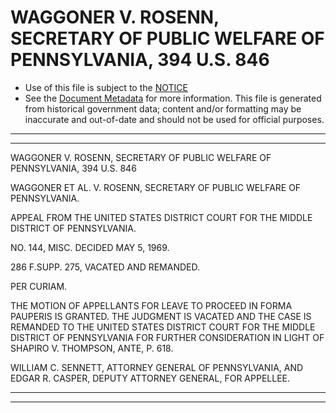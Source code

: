 ---
---

# WAGGONER V. ROSENN, SECRETARY OF PUBLIC WELFARE OF PENNSYLVANIA, 394 U.S. 846

* Use of this file is subject to the [NOTICE](https://github.com/publicdocs/notice/blob/master/NOTICE)
* See the [Document Metadata](../../../) for more information.
  This file is generated from historical government data; content and/or formatting may be inaccurate and out-of-date and should not be used for official purposes.

----------
----------

WAGGONER V. ROSENN, SECRETARY OF PUBLIC WELFARE OF PENNSYLVANIA, 394 U.S. 846

WAGGONER ET AL. V. ROSENN, SECRETARY OF PUBLIC WELFARE OF PENNSYLVANIA.

APPEAL FROM THE UNITED STATES DISTRICT COURT FOR THE MIDDLE DISTRICT OF PENNSYLVANIA.

NO. 144, MISC.  DECIDED MAY 5, 1969.

286 F.SUPP.  275, VACATED AND REMANDED.

PER CURIAM.

THE MOTION OF APPELLANTS FOR LEAVE TO PROCEED IN FORMA PAUPERIS IS GRANTED.  THE JUDGMENT IS VACATED AND THE CASE IS REMANDED TO THE UNITED STATES DISTRICT COURT FOR THE MIDDLE DISTRICT OF PENNSYLVANIA FOR FURTHER CONSIDERATION IN LIGHT OF SHAPIRO V. THOMPSON, ANTE, P. 618.

WILLIAM C. SENNETT, ATTORNEY GENERAL OF PENNSYLVANIA, AND EDGAR R. CASPER, DEPUTY ATTORNEY GENERAL, FOR APPELLEE.


----------
----------

